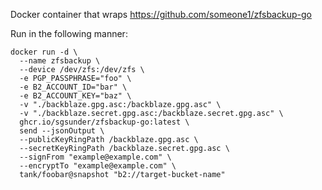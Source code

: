 Docker container that wraps https://github.com/someone1/zfsbackup-go

Run in the following manner:
```
docker run -d \
  --name zfsbackup \
  --device /dev/zfs:/dev/zfs \
  -e PGP_PASSPHRASE="foo" \
  -e B2_ACCOUNT_ID="bar" \
  -e B2_ACCOUNT_KEY="baz" \
  -v "./backblaze.gpg.asc:/backblaze.gpg.asc" \
  -v "./backblaze.secret.gpg.asc:/backblaze.secret.gpg.asc" \
  ghcr.io/sgsunder/zfsbackup-go:latest \
  send --jsonOutput \
  --publicKeyRingPath /backblaze.gpg.asc \
  --secretKeyRingPath /backblaze.secret.gpg.asc \
  --signFrom "example@example.com" \
  --encryptTo "example@example.com" \
  tank/foobar@snapshot "b2://target-bucket-name"
```
